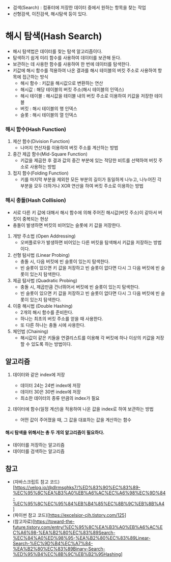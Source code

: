 - 검색(Search) : 컴퓨터에 저장한 데이터 중에서 원하는 항목을 찾는 작업
- 선형검색, 이진검색, 해시탐색 등이 있다.

# 해시 탐색(Hash Search)
- 해시 탐색법은 데이터를 찾는 탐색 알고리즘이다.
- 탐색하기 쉽게 미리 함수를 사용하여 데이터를 보관해 둔다.
- 보관하는 데 사용한 함수를 사용하여 한 번에 데이터를 탐색한다.
- 키값에 해시 함수를 적용하여 나온 결과를 해시 테이블의 버킷 주소로 사용하여 항목에 접근하는 방식
    - 해시 함수 : 키값을 해시값으로 변환하는 연산
    - 해시값 : 해당 테이블의 버킷 주소(해시 테이블의 인덱스)
    - 해시 테이블 : 해시값을 테이블 내의 버킷 주소로 이용하여 키값을 저장한 테이블
    - 버킷 : 해시 테이블의 행 인덱스
    - 슬롯 : 해시 테이블의 열 인덱스

### 해시 함수(Hash Function)
1. 제산 함수(Division Function)
    - 나머지 연산자를 이용하여 버킷 주소를 계산하는 방법
2. 중간 제곱 함수(Mid-Square Function)
    - 키값을 제곱한 후 결과 값의 중간 부분에 있는 적당한 비트를 선택하여 버킷 주소로 사용하는 방법
3. 접지 함수(Folding Function)
    - 키를 마지막 부분을 제외한 모든 부분의 길이가 동일하게 나누고, 나누어진 각 부분을 모두 더하거나 XOR 연산을 하여 버킷 주소로 이용하는 방법

### 해시 충돌(Hash Collision)
- 서로 다른 키 값에 대해서 해시 함수에 의해 주어진 해시값(버킷 주소)이 같아서 버킷이 중복되는 현상
- 충돌이 발생하면 버킷의 비어있는 슬롯에 키 값을 저장한다.

1. 개방 주소법 (Open Addressing)
   - 오버플로우가 발생하면 비어있는 다른 버킷을 탐색해서 키값을 저장하는 방법이다.
2. 선형 탐사법 (Linear Probing)
   - 충돌 시, 다음 버킷에 빈 슬롯이 있는지 탐색한다.
   - 빈 슬롯이 있으면 키 값을 저장하고 빈 슬롯이 없다면 다시 그 다음 버킷에 빈 슬롯이 있는지 탐색한다.
3. 제곱 탐사법 (Quadratic Probing)
   - 충돌 시, 제곱만큼 건너뛰어서 버킷에 빈 슬롯이 있는지 탐색한다.
   - 빈 슬롯이 있으면 키 값을 저장하고 빈 슬롯이 없다면 다시 그 다음 버킷에 빈 슬롯이 있는지 탐색한다.
4. 이중 해시법 (Double Hashing)
   - 2개의 해시 함수를 준비한다.
   - 하나는 최초의 버킷 주소를 얻을 때 사용한다.
   - 또 다른 하나는 충돌 시에 사용한다. 
5. 체인법 (Chaining)
   - 해시값이 같은 키들을 연결리스트를 이용해 각 버킷에 하나 이상의 키값을 저장할 수 있도록 하는 방법이다.

## 알고리즘
1. 데이터와 같은 index에 저장
    - 데이터 24는 24번 index에 저장
    - 데이터 30은 30번 index에 저장
    - 최소한 데이터의 종류 만큼의 index가 필요

2. 데이터에 함수(일정 계산)을 적용하여 나온 값을 index로 하여 보관하는 방법
    - 어떤 값이 주어졌을 때, 그 값을 대표하는 값을 계산하는 함수

#### 해시 탐색을 위해서는 총 두 개의 알고리즘이 필요하다.
- 데이터를 저장하는 알고리즘
- 데이터를 검색하는 알고리즘


## 참고 
- (자바스크립트 참고 코드)[https://velog.io/@dlrmsghks7/%ED%83%90%EC%83%89-%EC%95%8C%EA%B3%A0%EB%A6%AC%EC%A6%98%EC%9D%84-%EC%95%8C%EC%95%84%EB%B4%85%EC%8B%9C%EB%8B%A4]
- (파이썬 참고 코드)[https://excelsior-cjh.tistory.com/125]
- (참고자료)[https://toward-the-future.tistory.com/entry/%EC%95%8C%EA%B3%A0%EB%A6%AC%EC%A6%98-%EA%B2%80%EC%83%89Search-%EC%84%A0%ED%98%95-%EA%B2%80%EC%83%89Linear-Search-%EC%9D%B4%EC%A7%84-%EA%B2%80%EC%83%89Binary-Search-%ED%95%B4%EC%8B%9C%EB%B2%95Hashing]


